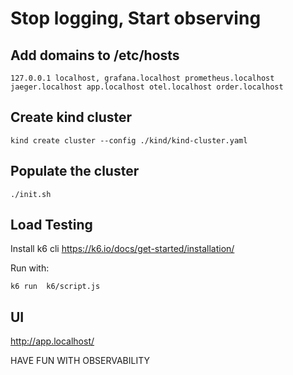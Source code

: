 # Stop logging, Start observing

## Add domains to /etc/hosts

`127.0.0.1 localhost, grafana.localhost prometheus.localhost jaeger.localhost app.localhost otel.localhost order.localhost`

## Create kind cluster

`kind create cluster --config ./kind/kind-cluster.yaml`

## Populate the cluster

`./init.sh`

## Load Testing

Install k6 cli <https://k6.io/docs/get-started/installation/>

Run with:

`k6 run  k6/script.js`

## UI

<http://app.localhost/>

 HAVE FUN WITH OBSERVABILITY
